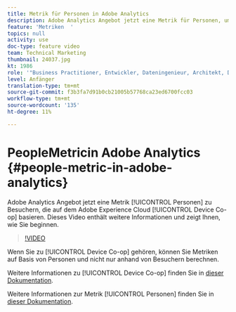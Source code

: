 ```yaml
---
title: Metrik für Personen in Adobe Analytics
description: Adobe Analytics Angebot jetzt eine Metrik für Personen, um Besucher auf der Grundlage der Adobe Experience Cloud Device Co-op zu entfernen! Dieses Video enthält weitere Informationen und zeigt Ihnen, wie Sie beginnen.
feature: 'Metriken  '
topics: null
activity: use
doc-type: feature video
team: Technical Marketing
thumbnail: 24037.jpg
kt: 1986
role: '"Business Practitioner, Entwickler, Dateningenieur, Architekt, Data Architect, Administrator, Leader"'
level: Anfänger
translation-type: tm+mt
source-git-commit: f3b3fa7d91b0cb21005b57768ca23ed6700fcc03
workflow-type: tm+mt
source-wordcount: '135'
ht-degree: 11%

---
```



#   PeopleMetricin Adobe Analytics  {#people-metric-in-adobe-analytics}

Adobe Analytics Angebot jetzt eine Metrik [!UICONTROL Personen] zu Besuchern, die auf dem Adobe Experience Cloud [!UICONTROL Device Co-op] basieren. Dieses Video enthält weitere Informationen und zeigt Ihnen, wie Sie beginnen.

>[!VIDEO](https://video.tv.adobe.com/v/24037/?quality=12)

Wenn Sie zu [!UICONTROL Device Co-op] gehören, können Sie Metriken auf Basis von Personen und nicht nur anhand von Besuchern berechnen.

Weitere Informationen zu [!UICONTROL Device Co-op] finden Sie in [dieser Dokumentation](https://marketing.adobe.com/resources/help/de_DE/mcdc/).

Weitere Informationen zur Metrik [!UICONTROL Personen] finden Sie in [dieser Dokumentation](https://marketing.adobe.com/resources/help/de_DE/mcdc/mcdc-people.html).
